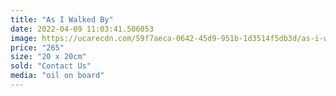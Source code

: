```yaml
---
title: "As I Walked By"
date: 2022-04-09 11:03:41.506053
image: https://ucarecdn.com/59f7aeca-0642-45d9-951b-1d3514f5db3d/as-i-walked-by.jpg
price: "265"
size: "20 x 20cm"
sold: "Contact Us"
media: "oil on board"
---
```


